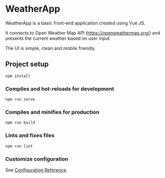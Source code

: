 # WeatherApp

WeatherApp is a basic front-end application created using Vue JS.

It connects to Open Weather Map API (https://openweathermap.org/) and presents the current weather based on user input.

The UI is simple, clean and mobile friendly.

## Project setup
```
npm install
```

### Compiles and hot-reloads for development
```
npm run serve
```

### Compiles and minifies for production
```
npm run build
```

### Lints and fixes files
```
npm run lint
```

### Customize configuration
See [Configuration Reference](https://cli.vuejs.org/config/).
